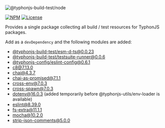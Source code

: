 ![@typhonjs-build-test/node](https://i.imgur.com/uVkSdmQ.jpg)

[![NPM](https://img.shields.io/npm/v/@typhonjs-build-test/node.svg?label=npm)](https://www.npmjs.com/package/@typhonjs-build-test/node)
[![License](https://img.shields.io/badge/license-MIT-yellowgreen.svg?style=flat)](https://github.com/typhonjs-node-build-test/node/blob/main/LICENSE)

Provides a single package collecting all build / test resources for TyphonJS packages.

Add as a `devDependency` and the following modules are added:

- [@typhonjs-build-test/esm-d-ts@0.0.23](https://www.npmjs.com/package/@typhonjs-build-test/esm-d-ts)
- [@typhonjs-build-test/testsuite-runner@0.0.6](https://www.npmjs.com/package/@typhonjs-build-test/testsuite-runner)
- [@typhonjs-config/eslint-config@0.6.1](https://www.npmjs.com/package/@typhonjs-config/eslint-config)
- [c8@7.13.0](https://www.npmjs.com/package/c8)
- [chai@4.3.7](https://www.npmjs.com/package/chai)
- [chai-as-promised@7.1.1](https://www.npmjs.com/package/chai-as-promised)
- [cross-env@7.0.3](https://www.npmjs.com/package/cross-env)
- [cross-spawn@7.0.3](https://www.npmjs.com/package/cross-spawn)  
- [dotenv@16.0.3](https://www.npmjs.com/package/dotenv) (added temporarily before @typhonjs-utils/env-loader is available)  
- [eslint@8.39.0](https://www.npmjs.com/package/eslint)
- [fs-extra@11.1.1](https://www.npmjs.com/package/fs-extra)
- [mocha@10.2.0](https://www.npmjs.com/package/mocha)
- [strip-json-comments@5.0.0](https://www.npmjs.com/package/strip-json-comments)
